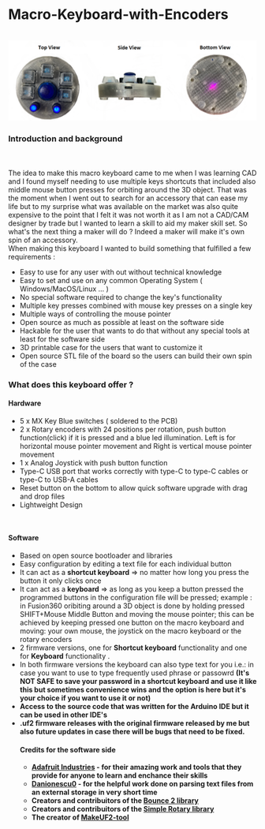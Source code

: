 <h1> Macro-Keyboard-with-Encoders</h1>
<br>
<img src="Kb-github.png">
<br>
<h3> Introduction and background </h3>
<br>
<br>
The idea to make this macro keyboard came to me when I was learning CAD and I found myself needing to use multiple keys shortcuts that included also middle mouse button presses for orbiting around the 3D object.
That was the moment when I went out to search for an accessory that can ease my life but to my surprise what was available on the market was also quite expensive to the point that I felt it was not worth it as I am not a CAD/CAM designer by trade but I wanted to learn a skill to aid my maker skill set. So what's the next thing a maker will do ? Indeed a maker will make it's own spin of an accessory. <br>
When making this keyboard I wanted to build something that fulfilled a few requirements :
<ul>
  <li> Easy to use for any user with out without technical knowledge</li>
  <li> Easy to set and use on any common Operating System ( Windows/MacOS/Linux ... ) </li>
  <li> No special software required to change the key's functionality</li>
  <li> Multiple key presses combined with mouse key presses on a single key </li>
  <li> Multiple ways of controlling the mouse pointer</li>
  <li> Open source as much as possible at least on the software side </li>
  <li> Hackable for the user that wants to do that without any special tools at least for the software side</li>
  <li> 3D printable case for the users that want to customize it</li>
  <li> Open source STL file of the board so the users can build their own spin of the case </li>
</ul>

<h3> What does this keyboard offer ?</h3>

<h4> Hardware </h4>
<ul>
  <li> 5 x MX Key Blue switches ( soldered to the PCB)</li>
  <li> 2 x Rotary encoders with 24 positions per rotation, push button function(click) if it is pressed and a blue led illumination. Left is for horizontal mouse pointer movement and Right is vertical mouse pointer movement</li>
  <li> 1 x Analog Joystick with push button function </li>
  <li> Type-C USB port that works correctly with type-C to type-C cables or type-C to USB-A cables </li>
  <li> Reset button on the bottom to allow quick software upgrade with drag and drop files</li>
  <li> Lightweight Design</li>
</ul>
<br>
<h4> Software </h4>
 <ul>
  <li> Based on open source bootloader and libraries </li>
  <li> Easy configuration by editing a text file for each individual button</li>
  <li> It can act as a <b>shortcut keyboard</b> => no matter how long you press the button it only clicks once </li>
  <li> It can act as a <b>keyboard</b> => as long as you keep a button pressed the programmed buttons in the configuration file will be pressed; example : in Fusion360 oribiting around a 3D object is done by holding pressed SHIFT+Mouse Middle Button and moving the mouse pointer; this can be achieved by keeping pressed one button on the macro keyboard and moving: your own mouse, the joystick on the macro keyboard or the rotary encoders  </li>
  <li> 2 firmware versions, one for <b>Shortcut keyboard</b> functionality and one for <b>Keyboard</b> functionality .</li>
  <li> In both firmware versions the keyboard can also type text for you i.e.: in case you want to use to type frequently used phrase or passowrd <b>(It's NOT SAFE to save your password in a shortcut keyboard and use it like this but sometimes convenience wins and the option is here but it's your choice if you want to use it or not)</li>
  <li> Access to the source code that was written for the Arduino IDE but it can be used in other IDE's</li>
  <li> .uf2 firmware releases with the original firmware released by me but also future updates in case there will be bugs that need to be fixed.</li>
  
  
<h4> Credits for the software side </h3>
  <ul>
  <li> <a href="https://github.com/adafruit">Adafruit Industries</a> - for their amazing work and tools that they provide for anyone to learn and enchance their skills</li>
  <li> <a href="https://github.com/danionescu0/arduino">Danionescu0</a> - for the helpful work done on parsing text files from an external storage in very short time </li>
  <li> Creators and contribuitors of the <a href="https://github.com/thomasfredericks/Bounce2">Bounce 2 library</a></li>
  <li> Creators and contribuitors of the <a href="https://github.com/mprograms/SimpleRotary">Simple Rotary library</a></li>
  <li> The creator of <a href="https://github.com/blurfl/makeUF2-tool/releases">MakeUF2-tool</a> </li>
 </ul>
